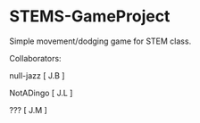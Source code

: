 # STEMS-GameProject

Simple movement/dodging game for STEM class.

Collaborators:

  null-jazz [ J.B ]
  
  NotADingo [ J.L ]
  
  ??? [ J.M ]
  
